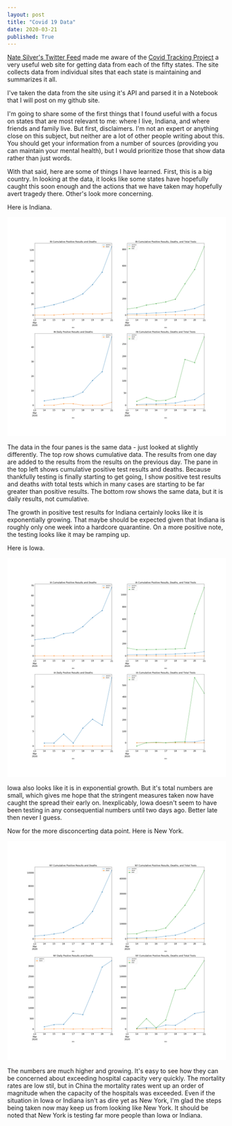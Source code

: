 ```yaml
---
layout: post
title: "Covid 19 Data"
date: 2020-03-21
published: True
---
```


[Nate Silver's Twitter Feed](https://twitter.com/NateSilver538?ref_src=twsrc%5Egoogle%7Ctwcamp%5Eserp%7Ctwgr%5Eauthor) made me aware of the [Covid Tracking Project](https://covidtracking.com/) a very useful web site for getting data from each of the fifty states.  The site collects data from individual sites that each state is maintaining and summarizes it all. 

I've taken the data from the site using it's API and parsed it in a Notebook that I will post on my github site.

I'm going to share some of the first things that I found useful with a focus on states that are most relevant to me: where I live, Indiana, and where friends and family live. But first, disclaimers. I'm not an expert or anything close on this subject, but neither are a lot of other people writing about this. You should get your information from a number of sources (providing you can maintain your mental health), but I would prioritize those that show data rather than just words.

With that said, here are some of things I have learned. First, this is a big country. In looking at the data, it looks like some states have hopefully caught this soon enough and the actions that we have taken may hopefully avert tragedy there. Other's look more concerning.

Here is Indiana.

![](/assets/Indiana.png)


The data in the four panes is the same data - just looked at slightly differently. The top row shows cumulative data. The results from one day are added to the results from the results on the previous day. The pane in the top left shows cumulative positive test results and deaths. Because thankfully testing is finally starting to get going, I show positive test results and deaths *with* total tests which in many cases are starting to be far greater than positive results. The bottom row shows the same data, but it is daily results, not cumulative. 

The growth in positive test results for Indiana certainly looks like it is exponentially growing.  That maybe should be expected given that Indiana is roughly only one week into a hardcore quarantine.  On a more positive note, the testing looks like it may be ramping up.

Here is Iowa.

![](/assets/Iowa.png)

Iowa also looks like it is in exponential growth. But it's total numbers are small, which gives me hope that the stringent measures taken now have caught the spread their early on. Inexplicably, Iowa doesn't seem to have been testing in any consequential numbers until two days ago.  Better late then never I guess.

Now for the more disconcerting data point.  Here is New York.

![](/assets/NewYork.png)

The numbers are much higher and growing. It's easy to see how they can be concerned about exceeding hospital capacity very quickly. The mortality rates are low stil, but in China the mortality rates went up an order of magnitude when the capacity of the hospitals was exceeded. Even if the situation in Iowa or Indiana isn't as dire yet as New York, I'm glad the steps being taken now may keep us from looking like New York. It should be noted that New York is testing far more people than Iowa or Indiana.

